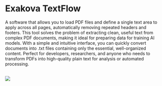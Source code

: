 # Exakova TextFlow
A software that allows you to load PDF files and define a single text area to apply across all pages, automatically removing repeated headers and footers. This tool solves the problem of extracting clean, useful text from complex PDF documents, making it ideal for preparing data for training AI models. With a simple and intuitive interface, you can quickly convert documents into .txt files containing only the essential, well-organized content. Perfect for developers, researchers, and anyone who needs to transform PDFs into high-quality plain text for analysis or automated processing.

<p align="left">
  <br/>
  <img src="https://github.com/user-attachments/assets/5516abc2-b30d-405c-b51c-63c3b3e59e2d"/>
</p>
